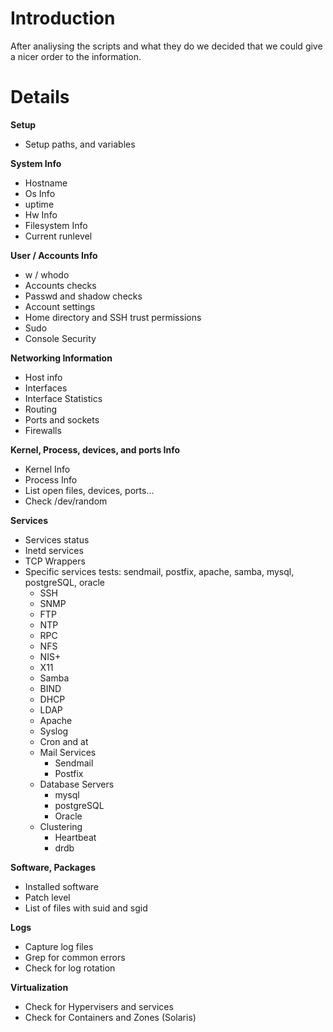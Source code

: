 # Introduction #

After analiysing the scripts and what they do we decided that we could give a nicer order to the information.


# Details #

**Setup**
  * Setup paths, and variables

**System Info**
  * Hostname
  * Os Info
  * uptime
  * Hw Info
  * Filesystem Info
  * Current runlevel

**User / Accounts Info**
  * w / whodo
  * Accounts checks
  * Passwd and shadow checks
  * Account settings
  * Home directory and SSH trust permissions
  * Sudo
  * Console Security

**Networking Information**
  * Host info
  * Interfaces
  * Interface Statistics
  * Routing
  * Ports and sockets
  * Firewalls

**Kernel, Process, devices, and ports Info**
  * Kernel Info
  * Process Info
  * List open files, devices, ports...
  * Check /dev/random

**Services**
  * Services status
  * Inetd services
  * TCP Wrappers
  * Specific services tests: sendmail, postfix, apache, samba, mysql, postgreSQL, oracle
    * SSH
    * SNMP
    * FTP
    * NTP
    * RPC
    * NFS
    * NIS+
    * X11
    * Samba
    * BIND
    * DHCP
    * LDAP
    * Apache
    * Syslog
    * Cron and at
    * Mail Services
      * Sendmail
      * Postfix
    * Database Servers
      * mysql
      * postgreSQL
      * Oracle
    * Clustering
      * Heartbeat
      * drdb

**Software, Packages**
  * Installed software
  * Patch level
  * List of files with suid and sgid

**Logs**
  * Capture log files
  * Grep for common errors
  * Check for log rotation

**Virtualization**
  * Check for Hypervisers and services
  * Check for Containers and Zones (Solaris)